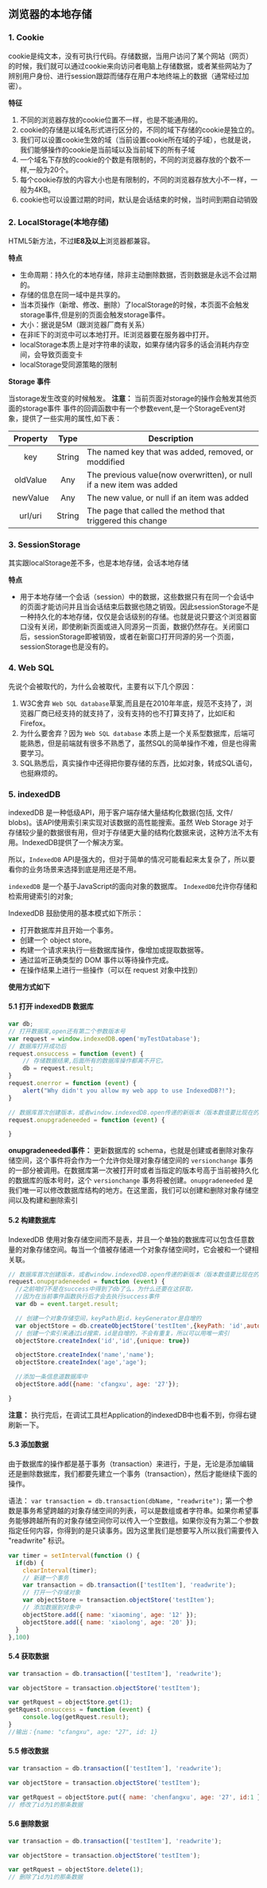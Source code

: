 ## 浏览器的本地存储

### 1. Cookie

cookie是纯文本，没有可执行代码。存储数据，当用户访问了某个网站（网页）的时候，我们就可以通过cookie来向访问者电脑上存储数据，或者某些网站为了辨别用户身份、进行session跟踪而储存在用户本地终端上的数据（通常经过加密）。

**特征**

1. 不同的浏览器存放的cookie位置不一样，也是不能通用的。
2. cookie的存储是以域名形式进行区分的，不同的域下存储的cookie是独立的。
3. 我们可以设置cookie生效的域（当前设置cookie所在域的子域），也就是说，我们能够操作的cookie是当前域以及当前域下的所有子域
4. 一个域名下存放的cookie的个数是有限制的，不同的浏览器存放的个数不一样,一般为20个。
5. 每个cookie存放的内容大小也是有限制的，不同的浏览器存放大小不一样，一般为4KB。
6. cookie也可以设置过期的时间，默认是会话结束的时候，当时间到期自动销毁



### 2. LocalStorage(本地存储)

HTML5新方法，不过**IE8及以上**浏览器都兼容。

**特点**

- 生命周期：持久化的本地存储，除非主动删除数据，否则数据是永远不会过期的。
- 存储的信息在同一域中是共享的。
- 当本页操作（新增、修改、删除）了localStorage的时候，本页面不会触发storage事件,但是别的页面会触发storage事件。
- 大小：据说是5M（跟浏览器厂商有关系）
- 在非IE下的浏览中可以本地打开。IE浏览器要在服务器中打开。
- localStorage本质上是对字符串的读取，如果存储内容多的话会消耗内存空间，会导致页面变卡
- localStorage受同源策略的限制

**Storage 事件**

当storage发生改变的时候触发。
**注意：** 当前页面对storage的操作会触发其他页面的storage事件
事件的回调函数中有一个参数event,是一个StorageEvent对象，提供了一些实用的属性,如下表：

| Property |  Type  | Description                                                  |
| :------: | :----: | ------------------------------------------------------------ |
|   key    | String | The named key that was added, removed, or moddified          |
| oldValue |  Any   | The previous value(now overwritten), or null if a new item was added |
| newValue |  Any   | The new value, or null if an item was added                  |
| url/uri  | String | The page that called the method that triggered this change   |



### 3. SessionStorage

其实跟localStorage差不多，也是本地存储，会话本地存储

**特点**

- 用于本地存储一个会话（session）中的数据，这些数据只有在同一个会话中的页面才能访问并且当会话结束后数据也随之销毁。因此sessionStorage不是一种持久化的本地存储，仅仅是会话级别的存储。也就是说只要这个浏览器窗口没有关闭，即使刷新页面或进入同源另一页面，数据仍然存在。关闭窗口后，sessionStorage即被销毁，或者在新窗口打开同源的另一个页面，sessionStorage也是没有的。



### 4. Web SQL

先说个会被取代的，为什么会被取代，主要有以下几个原因：

1. W3C舍弃 `Web SQL database`草案,而且是在2010年年底，规范不支持了，浏览器厂商已经支持的就支持了，没有支持的也不打算支持了，比如IE和Firefox。
2. 为什么要舍弃？因为 `Web SQL database` 本质上是一个关系型数据库，后端可能熟悉，但是前端就有很多不熟悉了，虽然SQL的简单操作不难，但是也得需要学习。
3. SQL熟悉后，真实操作中还得把你要存储的东西，比如对象，转成SQL语句，也挺麻烦的。



### 5. indexedDB

indexedDB 是一种低级API，用于客户端存储大量结构化数据(包括, 文件/ blobs)。该API使用索引来实现对该数据的高性能搜索。虽然 Web Storage 对于存储较少量的数据很有用，但对于存储更大量的结构化数据来说，这种方法不太有用。IndexedDB提供了一个解决方案。

所以，`IndexedDB` API是强大的，但对于简单的情况可能看起来太复杂了，所以要看你的业务场景来选择到底是用还是不用。

`indexedDB` 是一个基于JavaScript的面向对象的数据库。 `IndexedDB`允许你存储和检索用键索引的对象;

IndexedDB 鼓励使用的基本模式如下所示：

- 打开数据库并且开始一个事务。
- 创建一个 object store。
- 构建一个请求来执行一些数据库操作，像增加或提取数据等。
- 通过监听正确类型的 DOM 事件以等待操作完成。
- 在操作结果上进行一些操作（可以在 request 对象中找到）

**使用方式如下**

#### 5.1 打开 indexedDB 数据库

```javascript
var db;
// 打开数据库,open还有第二个参数版本号
var request = window.indexedDB.open('myTestDatabase');
// 数据库打开成功后
request.onsuccess = function (event) {
    // 存储数据结果,后面所有的数据库操作都离不开它。
    db = request.result;
}
request.onerror = function (event) {
    alert("Why didn't you allow my web app to use IndexedDB?!");
}

// 数据库首次创建版本，或者window.indexedDB.open传递的新版本（版本数值要比现在的高）
request.onupgradeneeded = function (event) {

}
```

**onupgradeneeded事件：** 更新数据库的 schema，也就是创建或者删除对象存储空间，这个事件将会作为一个允许你处理对象存储空间的 `versionchange` 事务的一部分被调用。在数据库第一次被打开时或者当指定的版本号高于当前被持久化的数据库的版本号时，这个 `versionchange` 事务将被创建。`onupgradeneeded` 是我们唯一可以修改数据库结构的地方。在这里面，我们可以创建和删除对象存储空间以及构建和删除索引

#### 5.2 构建数据库

IndexedDB 使用对象存储空间而不是表，并且一个单独的数据库可以包含任意数量的对象存储空间。每当一个值被存储进一个对象存储空间时，它会被和一个键相关联。

```javascript
// 数据库首次创建版本，或者window.indexedDB.open传递的新版本（版本数值要比现在的高）
request.onupgradeneeded = function (event) {
  //之前咱们不是在success中得到了db了么，为什么还要在这获取，
  //因为在当前事件函数执行后才会去执行success事件
  var db = event.target.result;

  // 创建一个对象存储空间，keyPath是id，keyGenerator是自增的
  var objectStore = db.createObjectStore('testItem',{keyPath: 'id',autoIncrement: true});
  // 创建一个索引来通过id搜索，id是自增的，不会有重复，所以可以用唯一索引
  objectStore.createIndex('id','id',{unique: true})

  objectStore.createIndex('name','name');
  objectStore.createIndex('age','age');

  //添加一条信息道数据库中
  objectStore.add({name: 'cfangxu', age: '27'});

}
```

**注意：** 执行完后，在调试工具栏Application的indexedDB中也看不到，你得右键刷新一下。

#### 5.3 添加数据

由于数据库的操作都是基于事务（transaction）来进行，于是，无论是添加编辑还是删除数据库，我们都要先建立一个事务（transaction），然后才能继续下面的操作。

语法： `var transaction = db.transaction(dbName, "readwrite");`
第一个参数是事务希望跨越的对象存储空间的列表，可以是数组或者字符串。如果你希望事务能够跨越所有的对象存储空间你可以传入一个空数组。如果你没有为第二个参数指定任何内容，你得到的是只读事务。因为这里我们是想要写入所以我们需要传入 "readwrite" 标识。

```javascript
var timer = setInterval(function () {
  if(db) {
    clearInterval(timer);
    // 新建一个事务
    var transaction = db.transaction(['testItem'], 'readwrite');
    // 打开一个存储对象
    var objectStore = transaction.objectStore('testItem');
    // 添加数据到对象中
    objectStore.add({ name: 'xiaoming', age: '12' });
    objectStore.add({ name: 'xiaolong', age: '20' });
  }
},100)
```

#### 5.4 获取数据

```javascript
var transaction = db.transaction(['testItem'], 'readwrite');

var objectStore = transaction.objectStore('testItem');

var getRquest = objectStore.get(1);
getRquest.onsuccess = function (event) {
    console.log(getRquest.result);
}
//输出：{name: "cfangxu", age: "27", id: 1}
```

#### 5.5 修改数据

```javascript
var transaction = db.transaction(['testItem'], 'readwrite');

var objectStore = transaction.objectStore('testItem');

var getRquest = objectStore.put({ name: 'chenfangxu', age: '27', id:1 });
// 修改了id为1的那条数据
```

#### 5.6 删除数据

```javascript
var transaction = db.transaction(['testItem'], 'readwrite');

var objectStore = transaction.objectStore('testItem');

var getRquest = objectStore.delete(1);
// 删除了id为1的那条数据
```

